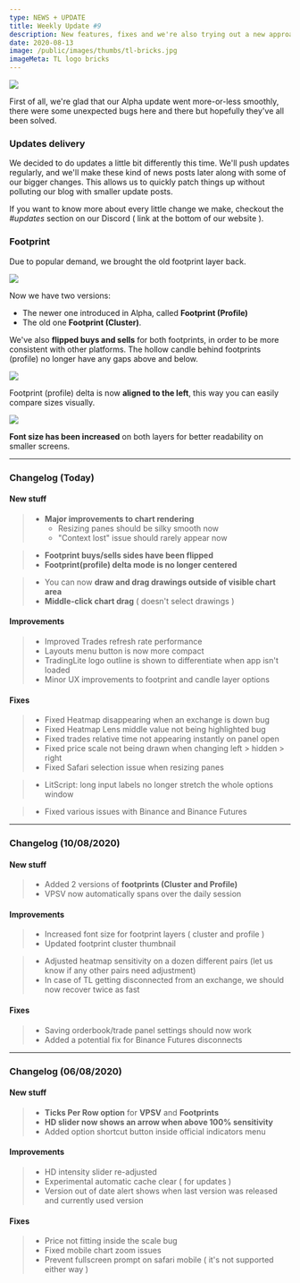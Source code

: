 ```yaml
---
type: NEWS + UPDATE
title: Weekly Update #9
description: New features, fixes and we're also trying out a new approach to how we deliver updates
date: 2020-08-13
image: /public/images/thumbs/tl-bricks.jpg
imageMeta: TL logo bricks
---
```


![](/public/images/thumbs/tl-bricks.jpg)

First of all, we're glad that our Alpha update went more-or-less smoothly, there were some unexpected bugs here and there but hopefully they've all been solved.

### Updates delivery

We decided to do updates a little bit differently this time. We'll push updates regularly, and we'll make these kind of news posts later along with some of our bigger changes. This allows us to quickly patch things up without polluting our blog with smaller update posts.

If you want to know more about every little change we make, checkout the *#updates* section on our Discord ( link at the bottom of our website ).

### Footprint 

Due to popular demand, we brought the old footprint layer back.

![](/public/images/layers/Footprint.png)

Now we have two versions:

- The newer one introduced in Alpha, called **Footprint (Profile)** 
- The old one **Footprint (Cluster)**.



We've also **flipped buys and sells** for both footprints, in order to be more consistent with other platforms.
The hollow candle behind footprints (profile) no longer have any gaps above and below.

![](/public/images/thumbs/footprint-flip.jpg)


Footprint (profile) delta is now **aligned to the left**, this way you can easily compare sizes visually. 

![](/public/images/thumbs/footprint-delta.jpg)

**Font size has been increased** on both layers for better readability on smaller screens.

---

### Changelog (Today)

#### New stuff

<div class="changelog-new">

> - **Major improvements to chart rendering**
>   - Resizing panes should be silky smooth now
>   - "Context lost" issue should rarely appear now

> - **Footprint buys/sells sides have been flipped**
> - **Footprint(profile) delta mode is no longer centered**

> - You can now **draw and drag drawings outside of visible chart area**
> - **Middle-click chart drag** ( doesn't select drawings )

</div>

#### Improvements

> - Improved Trades refresh rate performance
> - Layouts menu button is now more compact
> - TradingLite logo outline is shown to differentiate when app isn't loaded
> - Minor UX improvements to footprint and candle layer options

#### Fixes

<div class="changelog-fix">

> - Fixed Heatmap disappearing when an exchange is down bug
> - Fixed Heatmap Lens middle value not being highlighted bug
> - Fixed trades relative time not appearing instantly on panel open
> - Fixed price scale not being drawn when changing left > hidden > right
> - Fixed Safari selection issue when resizing panes


> - LitScript: long input labels no longer stretch the whole options window

> - Fixed various issues with Binance and Binance Futures

</div>

---

### Changelog (10/08/2020)

#### New stuff

<div class="changelog-new">

> - Added 2 versions of **footprints (Cluster and Profile)**
> - VPSV now automatically spans over the daily session

</div>

#### Improvements

> - Increased font size for footprint layers ( cluster and profile )
> - Updated footprint cluster thumbnail

> - Adjusted heatmap sensitivity on a dozen different pairs (let us know if any other pairs need adjustment)
> - In case of TL getting disconnected from an exchange, we should now recover twice as fast

#### Fixes

<div class="changelog-fix">

> - Saving orderbook/trade panel settings should now work
> - Added a potential fix for Binance Futures disconnects

</div>

---

### Changelog (06/08/2020)

#### New stuff

<div class="changelog-new">

> - **Ticks Per Row option** for **VPSV** and **Footprints**
> - **HD slider now shows an arrow when above 100% sensitivity**
> - Added option shortcut button inside official indicators menu

</div>

#### Improvements

> - HD intensity slider re-adjusted
> - Experimental automatic cache clear ( for updates )
> - Version out of date alert shows when last version was released and currently used version

#### Fixes

<div class="changelog-fix">

> - Price not fitting inside the scale bug
> - Fixed mobile chart zoom issues
> - Prevent fullscreen prompt on safari mobile ( it's not supported either way )

</div>
